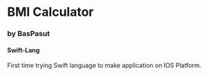 # BMI Calculator
### by BasPasut
#### Swift-Lang
First time trying Swift language to make application on IOS Platform.